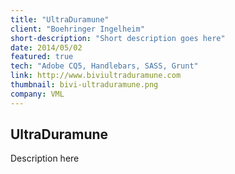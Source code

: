 ```yaml
---
title: "UltraDuramune"
client: "Boehringer Ingelheim"
short-description: "Short description goes here"
date: 2014/05/02
featured: true
tech: "Adobe CQ5, Handlebars, SASS, Grunt"
link: http://www.biviultraduramune.com
thumbnail: bivi-ultraduramune.png
company: VML
---
```


## UltraDuramune

Description here

